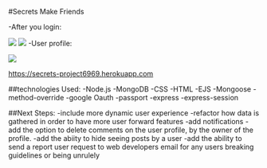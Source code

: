 #Secrets Make Friends


-After you login:

![](https://i.imgur.com/nz1FkOR.jpg)
![](https://i.imgur.com/QTkGRWz.jpg)
-User profile:

![](https://i.imgur.com/7RIG69d.jpg)


https://secrets-project6969.herokuapp.com

##technologies Used: 
-Node.js
-MongoDB
-CSS
-HTML
-EJS
-Mongoose
-method-override
-google Oauth 
-passport
-express
-express-session


##Next Steps:
-include more dynamic user experience
-refactor how data is gathered in order to have more user forward features
-add notifications
-add the option to delete comments on the user profile, by the owner of the profile.
-add the abiity to hide seeing posts by a user 
-add the ability to send a report user request to web developers email for any users breaking guidelines or being unrulely 

